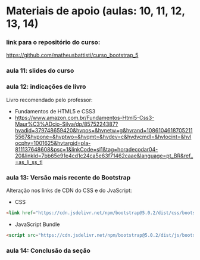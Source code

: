 # Materiais de apoio (aulas: 10, 11, 12, 13, 14)
### link para o repositório do curso:
https://github.com/matheusbattisti/curso_bootstrap_5

### aula 11: slides do curso

### aula 12: indicações de livro
Livro recomendado pelo  professor:
- Fundamentos de HTML5 e CSS3
- https://www.amazon.com.br/Fundamentos-Html5-Css3-Maur%C3%ADcio-Silva/dp/8575224387?hvadid=379748659420&hvpos=&hvnetw=g&hvrand=10861046187052115567&hvpone=&hvptwo=&hvqmt=&hvdev=c&hvdvcmdl=&hvlocint=&hvlocphy=1001625&hvtargid=pla-811137648608&psc=1&linkCode=sl1&tag=horadecodar04-20&linkId=7bb65e91e4cd1c24ca5e63f71462caae&language=pt_BR&ref_=as_li_ss_tl

### aula 13: Versão mais recente do Bootstrap
Alteração nos links de CDN do CSS e do JvaScript:
- CSS
~~~html
<link href="https://cdn.jsdelivr.net/npm/bootstrap@5.0.2/dist/css/bootstrap.min.css" rel="stylesheet" integrity="sha384-EVSTQN3/azprG1Anm3QDgpJLIm9Nao0Yz1ztcQTwFspd3yD65VohhpuuCOmLASjC" crossorigin="anonymous">
~~~

- JavaScript Bundle
~~~html
<script src="https://cdn.jsdelivr.net/npm/bootstrap@5.0.2/dist/js/bootstrap.bundle.min.js" integrity="sha384-MrcW6ZMFYlzcLA8Nl+NtUVF0sA7MsXsP1UyJoMp4YLEuNSfAP+JcXn/tWtIaxVXM" crossorigin="anonymous"></script>
~~~

### aula 14: Conclusão da seção
